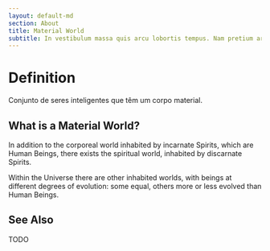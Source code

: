```yaml
---
layout: default-md
section: About
title: Material World
subtitle: In vestibulum massa quis arcu lobortis tempus. Nam pretium arcu in odio vulputate luctus.
---
```


# Definition
Conjunto de seres inteligentes que têm um corpo material.

## What is a Material World?
In addition to the corporeal world inhabited by incarnate Spirits, which are Human Beings, there exists the spiritual world, inhabited by discarnate Spirits.

Within the Universe there are other inhabited worlds, with beings at different degrees of evolution: some equal, others more or less evolved than Human Beings. 

## See Also

TODO